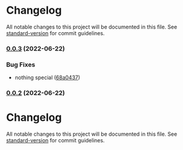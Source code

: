 # Changelog

All notable changes to this project will be documented in this file. See [standard-version](https://github.com/conventional-changelog/standard-version) for commit guidelines.

### [0.0.3](https://github.com/DataShades/check-link/compare/v0.0.2...v0.0.3) (2022-06-22)


### Bug Fixes

* nothing special ([68a0437](https://github.com/DataShades/check-link/commit/68a04373a6d908bb6cdc156250c59d583b1c1b6f))

### [0.0.2](https://github.com/DataShades/check-link/compare/v0.0.1...v0.0.2) (2022-06-22)

# Changelog

All notable changes to this project will be documented in this file. See [standard-version](https://github.com/conventional-changelog/standard-version) for commit guidelines.
